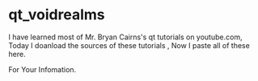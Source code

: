 # qt_voidrealms

I have learned  most of Mr. Bryan Cairns's qt tutorials on youtube.com, Today I doanload the sources of these tutorials , Now I paste all of these here.  


For Your Infomation.

